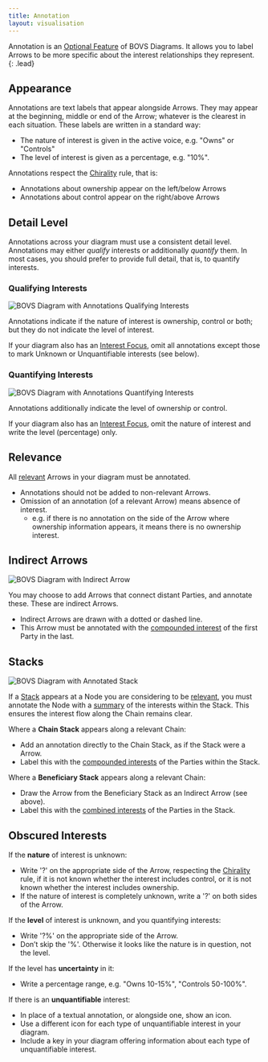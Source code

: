 ```yaml
---
title: Annotation
layout: visualisation
---
```


Annotation is an [Optional Feature](/visualisation/optional) of BOVS Diagrams. It allows you to label Arrows to be more specific about the interest relationships they represent.
{: .lead}


## Appearance

Annotations are text labels that appear alongside Arrows. They may appear at the beginning, middle or end of the Arrow; whatever is the clearest in each situation. These labels are written in a standard way:

* The nature of interest is given in the active voice, e.g. "Owns" or "Controls"
* The level of interest is given as a percentage, e.g. "10%".

Annotations respect the [Chirality](/visualisation/core/chirality) rule, that is:

* Annotations about ownership appear on the left/below Arrows
* Annotations about control appear on the right/above Arrows


## Detail Level

Annotations across your diagram must use a consistent detail level. Annotations may either *qualify* interests or additionally *quantify* them. In most cases, you should prefer to provide full detail, that is, to quantify interests.

### Qualifying Interests

![BOVS Diagram with Annotations Qualifying Interests]()

Annotations indicate if the nature of interest is ownership, control or both; but they do not indicate the level of interest.

If your diagram also has an [Interest Focus](/visualisation/core/focus-depth), omit all annotations except those to mark Unknown or Unquantifiable interests (see below).

### Quantifying Interests

![BOVS Diagram with Annotations Quantifying Interests]()

Annotations additionally indicate the level of ownership or control.

If your diagram also has an [Interest Focus](/visualisation/core/focus-depth), omit the nature of interest and write the level (percentage) only.


## Relevance

All [relevant](/visualisation/core/relevance) Arrows in your diagram must be annotated.

* Annotations should not be added to non-relevant Arrows.
* Omission of an annotation (of a relevant Arrow) means absence of interest.
  * e.g. if there is no annotation on the side of the Arrow where ownership information appears, it means there is no ownership interest.


## Indirect Arrows

![BOVS Diagram with Indirect Arrow]()

You may choose to add Arrows that connect distant Parties, and annotate these. These are indirect Arrows.

* Indirect Arrows are drawn with a dotted or dashed line.
* This Arrow must be annotated with the [compounded interest](/visualisation/core/summarisation) of the first Party in the last.


## Stacks

![BOVS Diagram with Annotated Stack]()

If a [Stack](/visualisation/core/stacks) appears at a Node you are considering to be [relevant](/visualisation/core/relevance), you must annotate the Node with a [summary](/visualisation/core/summarisation) of the interests within the Stack. This ensures the interest flow along the Chain remains clear.

Where a **Chain Stack** appears along a relevant Chain:

* Add an annotation directly to the Chain Stack, as if the Stack were a Arrow.
* Label this with the [compounded interests](/visualisation/core/summarisation) of the Parties within the Stack.

Where a **Beneficiary Stack** appears along a relevant Chain:

* Draw the Arrow from the Beneficiary Stack as an Indirect Arrow (see above).
* Label this with the [combined interests](/visualisation/core/summarisation) of the Parties in the Stack.


## Obscured Interests

If the **nature** of interest is unknown:

* Write '?' on the appropriate side of the Arrow, respecting the [Chirality](/visualisation/core/chirality) rule, if it is not known whether the interest includes control, or it is not known whether the interest includes ownership.
* If the nature of interest is completely unknown, write a '?' on both sides of the Arrow.

If the **level** of interest is unknown, and you quantifying interests:

* Write '?%' on the appropriate side of the Arrow.
* Don’t skip the '%'. Otherwise it looks like the nature is in question, not the level.

If the level has **uncertainty** in it:

* Write a percentage range, e.g. "Owns 10-15%", "Controls 50-100%".

If there is an **unquantifiable** interest:

* In place of a textual annotation, or alongside one, show an icon.
* Use a different icon for each type of unquantifiable interest in your diagram.
* Include a key in your diagram offering information about each type of unquantifiable interest.